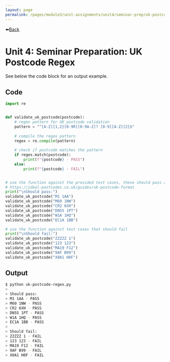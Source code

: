 ```yaml
---
layout: page
permalink: /pages/module3/unit-assignments/unit4/seminar-prep/uk-postcode-regex.html
---
```


⬅️[Back](/pages/module3/unit-assignments/unit4/seminar-prep/seminar-preparation.html)


# Unit 4: Seminar Preparation: UK Postcode Regex

See below the code block for an output example.

## Code

```python
import re


def validate_uk_postcode(postcode):
    # regex pattern for UK postcode validation
    pattern = "^[A-Z]{1,2}[0-9R][0-9A-Z]? [0-9][A-Z]{2}$"
    
    # compile the regex pattern
    regex = re.compile(pattern)
    
    # check if postcode matches the pattern
    if regex.match(postcode):
        print(f"{postcode} - PASS")
    else:
        print(f"{postcode} - FAIL")


# use the function against the provided test cases, these should pass as far as i can tell
# https://ideal-postcodes.co.uk/guides/uk-postcode-format
print("\nShould pass:")
validate_uk_postcode("M1 1AA")
validate_uk_postcode("M60 1NW")
validate_uk_postcode("CR2 6XH")
validate_uk_postcode("DN55 1PT")
validate_uk_postcode("W1A 1HQ")
validate_uk_postcode("EC1A 1BB")

# use the function against test cases that should fail
print("\nShould fail:")
validate_uk_postcode("ZZZZZ 1")
validate_uk_postcode("123 123")
validate_uk_postcode("MA19 F12")
validate_uk_postcode("9AF B99")
validate_uk_postcode("X0A1 H0F")
```

## Output

```bash
$ python uk-postcode-regex.py
>
> Should pass:
> M1 1AA - PASS
> M60 1NW - PASS
> CR2 6XH - PASS
> DN55 1PT - PASS
> W1A 1HQ - PASS
> EC1A 1BB - PASS
>
> Should fail:
> ZZZZZ 1 - FAIL
> 123 123 - FAIL
> MA19 F12 - FAIL
> 9AF B99 - FAIL
> X0A1 H0F - FAIL
```
